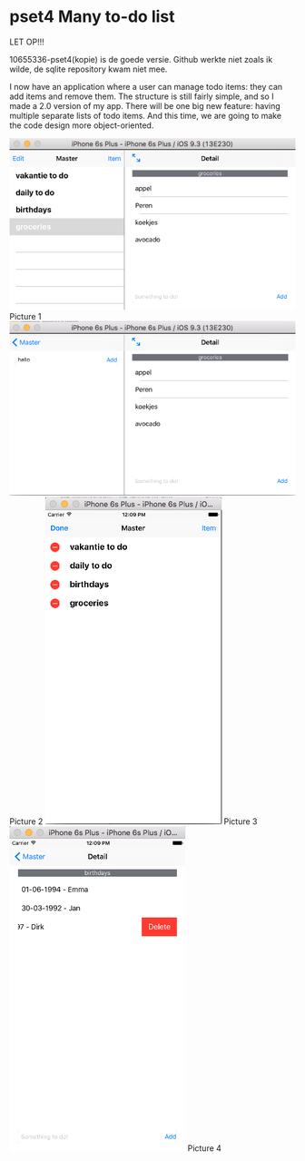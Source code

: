 # pset4 Many to-do list

LET OP!!!

10655336-pset4(kopie) is de goede versie. Github werkte niet zoals ik wilde, de sqlite repository kwam niet mee.

I now have an application where a user can manage todo items: 
they can add items and remove them. 
The structure is still fairly simple, and so I made a 2.0 version of my app. 
There will be one big new feature: having multiple separate lists of todo items. 
And this time, we are going to make the code design more object-oriented.

![alt tag](https://github.com/emmpiiee/10655336-pset4/blob/master/Schermafbeelding%202016-05-15%20om%2012.08.51.png)
Picture 1
![alt tag](https://github.com/emmpiiee/10655336-pset4/blob/master/Schermafbeelding%202016-05-15%20om%2012.09.08.png)
Picture 2
![alt tag](https://github.com/emmpiiee/10655336-pset4/blob/master/Schermafbeelding%202016-05-15%20om%2012.09.26.png)
Picture 3
![alt tag](https://github.com/emmpiiee/10655336-pset4/blob/master/Schermafbeelding%202016-05-15%20om%2012.09.45.png)
Picture 4
